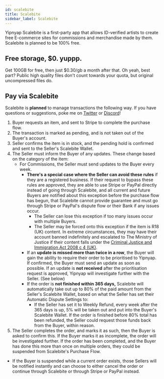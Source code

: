 ```yaml
---
id: scalebite
title: Scalebite
sidebar_label: Scalebite
---
```


Yipnyap Scalebite is a first-party app that allows ID-verified artists to create free E-commerce sites for commissions 
and merchandise made by them. Scalebite is planned to be 100% free.

## Free storage, $0. yuppp.
Get 100GB for free, then just $0.30/gb a month after that. Oh yeah, best part? Public high quality files don't count
towards your quota, but original uncompressed files do.

## Pay via Scalebite
Scalebite is **planned** to manage transactions the following way. If you have questions or suggestions, poke me on 
[Twitter](https://twitter.com/rekkisomo) or [Discord](https://discord.gg/5RcrVRn)!

1. Buyer requests an item, and sent to Stripe to complete the purchase flow.
2. The transaction is marked as pending, and is not taken out of the Buyer's account.
3. Seller confirms the item is in stock, and the pending hold is confirmed and sent to the Seller's Scalebite Wallet.
4. The Seller must inform the Buyer of any updates. These change based on the category of the item:
    - For Commissions, the Seller must send updates to the Buyer every week.
      - **There's a special case where the Seller can avoid these rules** if they are a registered business. If their 
        request to bypass these rules are approved, they are able to use Stripe or PayPal directly instead of going 
        through Scalebite, and all current and future Buyers are notified about this exception before the purchase flow
        has begun, that Scalebite cannot provide guarantee and must go through Stripe or PayPal's dispute flow or their
        Bank if any issues occur.
          - The Seller can lose this exception if too many issues occur with multiple Buyers.
          - The Seller may be forced onto this exception if the item is R18 (UK) content. In extreme circumstances,
            they may have their account banned indefinitely and escalated to The Ministry of Justice if their content
            falls under the
            [Criminal Justice and Immigration Act 2008 c 4 (UK)](https://www.legislation.gov.uk/ukpga/2008/4/part/5/crossheading/pornography-etc).
      - If an **update is missed more than twice in a row**, the Buyer will gain the ability to require their order to
        be prioritised to Yipnyap. If confirmed, the Buyer must send an update as soon as possible. If an update is
        **not received** after the prioritisation request is approved, Yipnyap will investigate further with the Seller.
        (See below)
      - If the order is **not finished within 365 days,** Scalebite will automatically take out up to 80% of the paid
        amount from the Seller's Scalebite Wallet, based on what the Seller has set their Automatic Dispute Settings to:
        - If the Seller has set it to Weekly Refund, every week after the 365 days is up, 5% will be taken out and
            put into the Buyer's Scalebite Wallet. If the order is finished before 80% total has been refunded, the
            Seller could request those funds back from the Buyer, within reason.
5. The Seller completes the order, and marks it as such, then the Buyer is asked to confirm this. If the Buyer marks it
as incomplete, the order will be investigated further. If the order has been completed, and the Buyer has done this more
than once on multiple orders, they could be suspended from Scalebite's Purchase Flow.
  - If the Buyer is suspended while a current order exists, those Sellers will be notified instantly and can choose to
    either cancel the order or continue through Scalebite or through Stripe or PayPal instead.
